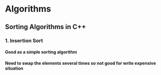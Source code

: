 # Algorithms

## Sorting Algorithms in C++
### 1. Insertion Sort
####    Good as a simple sorting algorithm
####    Need to swap the elements several times so not good for write expensive situation
